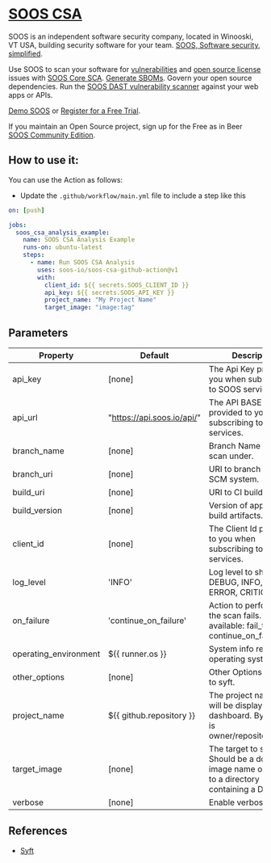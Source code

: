 # [SOOS CSA](https://soos.io/products/container-product)

SOOS is an independent software security company, located in Winooski, VT USA, building security software for your team. [SOOS, Software security, simplified](https://soos.io).

Use SOOS to scan your software for [vulnerabilities](https://app.soos.io/research/vulnerabilities) and [open source license](https://app.soos.io/research/licenses) issues with [SOOS Core SCA](https://soos.io/sca-product). [Generate SBOMs](https://kb.soos.io/help/generating-a-software-bill-of-materials-sbom). Govern your open source dependencies. Run the [SOOS DAST vulnerability scanner](https://soos.io/dast-product) against your web apps or APIs.

[Demo SOOS](https://app.soos.io/demo) or [Register for a Free Trial](https://app.soos.io/register).

If you maintain an Open Source project, sign up for the Free as in Beer [SOOS Community Edition](https://soos.io/products/community-edition).

## How to use it:

You can use the Action as follows:

- Update the `.github/workflow/main.yml` file to include a step like this
``` yaml
on: [push]

jobs:
  soos_csa_analysis_example:
    name: SOOS CSA Analysis Example
    runs-on: ubuntu-latest
    steps:
      - name: Run SOOS CSA Analysis
        uses: soos-io/soos-csa-github-action@v1
        with:
          client_id: ${{ secrets.SOOS_CLIENT_ID }}
          api_key: ${{ secrets.SOOS_API_KEY }}
          project_name: "My Project Name"
          target_image: "image:tag"

```

## Parameters

| Property               | Default                      | Description                                                                                                                  |
|------------------------|------------------------------|------------------------------------------------------------------------------------------------------------------------------|
| api_key                | [none]                       | The Api Key provided to you when subscribing to SOOS services.                                                               |
| api_url                | "https://api.soos.io/api/"   | The API BASE URI provided to you when subscribing to SOOS services.                                                          |
| branch_name            | [none]                       | Branch Name to create scan under.                                                                                            |
| branch_uri             | [none]                       | URI to branch from SCM system.                                                                                               |
| build_uri              | [none]                       | URI to CI build info.                                                                                                        |
| build_version          | [none]                       | Version of application build artifacts.                                                                                      |
| client_id              | [none]                       | The Client Id provided to you when subscribing to SOOS services.                                                             |
| log_level              | 'INFO'                       | Log level to show: DEBUG, INFO, WARN, ERROR, CRITICAL.                                                                       |
| on_failure             | 'continue_on_failure'        | Action to perform when the scan fails. Values available: fail_the_build, continue_on_failure.                                |
| operating_environment  | ${{ runner.os }}             | System info regarding operating system, etc.                                                                                 |
| other_options          | [none]                       | Other Options to pass to syft.                                                                                               |
| project_name           | ${{ github.repository }}     | The project name that will be displayed on the dashboard. By Default is owner/repository_name.                               |
| target_image           | [none]                       | The target to scan. Should be a docker image name or a path to a directory containing a Dockerfile.                          |
| verbose                | [none]                       | Enable verbose logging.                                                                                                      |


## References
 - [Syft](https://github.com/anchore/syft)
